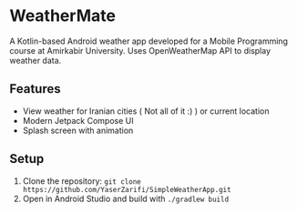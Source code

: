 # WeatherMate
A Kotlin-based Android weather app developed for a Mobile Programming course at Amirkabir University. Uses OpenWeatherMap API to display weather data.

## Features
- View weather for Iranian cities ( Not all of it :) ) or current location
- Modern Jetpack Compose UI
- Splash screen with animation

## Setup
1. Clone the repository: `git clone https://github.com/YaserZarifi/SimpleWeatherApp.git`
2. Open in Android Studio and build with `./gradlew build`
